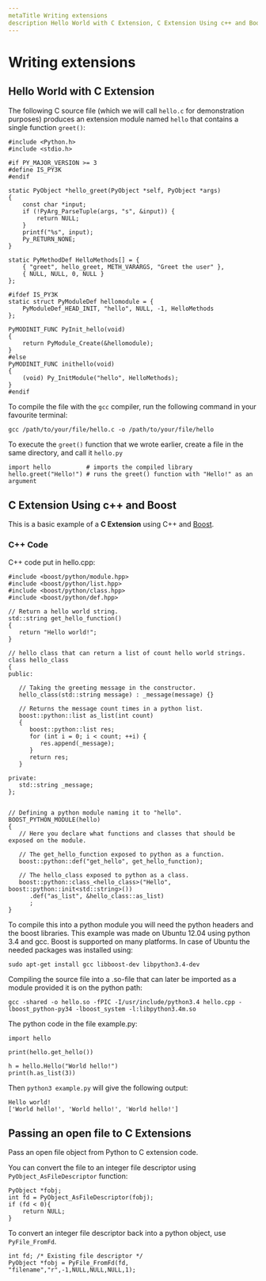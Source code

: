 ```yaml
---
metaTitle Writing extensions
description Hello World with C Extension, C Extension Using c++ and Boost, Passing an open file to C Extensions
---
```


# Writing extensions



## Hello World with C Extension


The following C source file (which we will call `hello.c` for demonstration purposes) produces an extension module named `hello` that contains a single function `greet()`:

```
#include <Python.h>
#include <stdio.h>

#if PY_MAJOR_VERSION >= 3
#define IS_PY3K
#endif

static PyObject *hello_greet(PyObject *self, PyObject *args)
{
    const char *input;
    if (!PyArg_ParseTuple(args, "s", &input)) {
        return NULL;
    }
    printf("%s", input);
    Py_RETURN_NONE;
}

static PyMethodDef HelloMethods[] = {
    { "greet", hello_greet, METH_VARARGS, "Greet the user" },
    { NULL, NULL, 0, NULL }
};

#ifdef IS_PY3K
static struct PyModuleDef hellomodule = {
    PyModuleDef_HEAD_INIT, "hello", NULL, -1, HelloMethods
};

PyMODINIT_FUNC PyInit_hello(void)
{
    return PyModule_Create(&hellomodule);
}
#else
PyMODINIT_FUNC inithello(void)
{
    (void) Py_InitModule("hello", HelloMethods);
}
#endif

```

To compile the file with the `gcc` compiler, run the following command in your favourite terminal:

`gcc /path/to/your/file/hello.c -o /path/to/your/file/hello`

To execute the `greet()` function that we wrote earlier, create a file in the same directory, and call it `hello.py`

```
import hello          # imports the compiled library
hello.greet("Hello!") # runs the greet() function with "Hello!" as an argument

```



## C Extension Using c++ and Boost


This is a basic example of a **C Extension** using C++ and [Boost](http://www.boost.org/).

### C++ Code

C++ code put in hello.cpp:

```
#include <boost/python/module.hpp>
#include <boost/python/list.hpp>
#include <boost/python/class.hpp>
#include <boost/python/def.hpp>

// Return a hello world string.
std::string get_hello_function()
{
   return "Hello world!";
}

// hello class that can return a list of count hello world strings.
class hello_class
{
public:

   // Taking the greeting message in the constructor.
   hello_class(std::string message) : _message(message) {}

   // Returns the message count times in a python list.
   boost::python::list as_list(int count)
   {
      boost::python::list res;
      for (int i = 0; i < count; ++i) {
         res.append(_message);
      }
      return res;
   }
   
private:
   std::string _message;
};


// Defining a python module naming it to "hello".
BOOST_PYTHON_MODULE(hello)
{
   // Here you declare what functions and classes that should be exposed on the module.

   // The get_hello_function exposed to python as a function.
   boost::python::def("get_hello", get_hello_function);

   // The hello_class exposed to python as a class.
   boost::python::class_<hello_class>("Hello", boost::python::init<std::string>())
      .def("as_list", &hello_class::as_list)
      ;   
}

```

To compile this into a python module you will need the python headers
and the boost libraries. This example was made on Ubuntu 12.04 using
python 3.4 and gcc. Boost is supported on many platforms. In case of
Ubuntu the needed packages was installed using:

```
sudo apt-get install gcc libboost-dev libpython3.4-dev

```

Compiling the source file into a .so-file that can later be imported as a module provided it is on the python path:

```
gcc -shared -o hello.so -fPIC -I/usr/include/python3.4 hello.cpp -lboost_python-py34 -lboost_system -l:libpython3.4m.so

```

The python code in the file example.py:

```
import hello

print(hello.get_hello())

h = hello.Hello("World hello!")
print(h.as_list(3))

```

Then `python3 example.py` will give the following output:

```
Hello world!
['World hello!', 'World hello!', 'World hello!']

```



## Passing an open file to C Extensions


Pass an open file object from Python to C extension code.

You can convert the file to an integer file descriptor using `PyObject_AsFileDescriptor` function:

```
PyObject *fobj;
int fd = PyObject_AsFileDescriptor(fobj);
if (fd < 0){
    return NULL;
}

```

To convert an integer file descriptor back into a python object, use
`PyFile_FromFd`.

```
int fd; /* Existing file descriptor */
PyObject *fobj = PyFile_FromFd(fd, "filename","r",-1,NULL,NULL,NULL,1);

```

